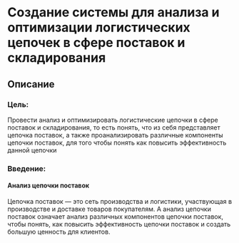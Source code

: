 # **Создание системы для анализа и оптимизации логистических цепочек в сфере поставок и складирования**
## Описание
### Цель:
Провести анализ и оптимизировать логистические цепочки в сфере поставок и складирования, то есть понять, что из себя представляет цепочка поставок, а также проанализировать различные компоненты цепочки поставок, для того чтобы понять как повысить эффективность данной цепочки
### Введение: 
#### Анализ цепочки поставок
Цепочка поставок — это сеть производства и логистики, участвующая в производстве и доставке товаров покупателям. А анализ цепочки поставок означает анализ различных компонентов цепочки поставок, чтобы понять, как повысить эффективность цепочки поставок и создать большую ценность для клиентов.
